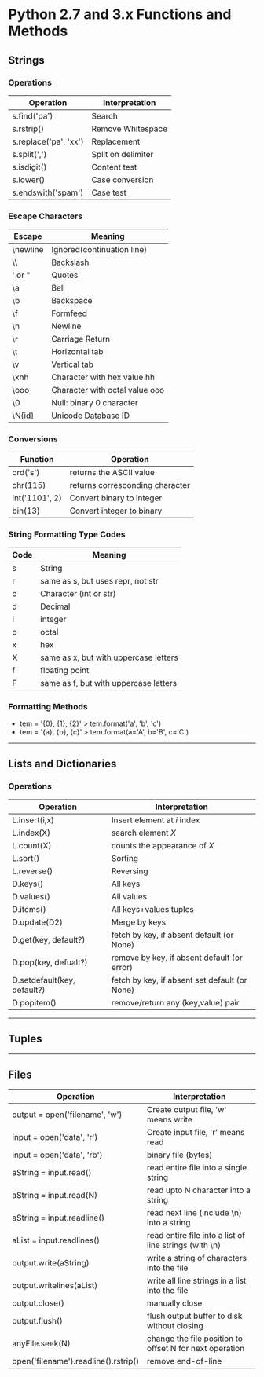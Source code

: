 # Python 2.7 and 3.x Functions and Methods
## Strings
### Operations
Operation | Interpretation
--- | ---
s.find('pa') | Search
s.rstrip() | Remove Whitespace
s.replace('pa', 'xx') | Replacement
s.split(',') | Split on delimiter
s.isdigit() | Content test
s.lower() | Case conversion
s.endswith('spam') | Case test
### Escape Characters
Escape | Meaning
--- | ---
\newline | Ignored(continuation line)
\\\ | Backslash
\' or \" | Quotes
\a | Bell
\b | Backspace
\f | Formfeed
\n | Newline
\r | Carriage Return
\t | Horizontal tab
\v | Vertical tab
\xhh | Character with hex value hh
\ooo | Character with octal value ooo
\0 | Null: binary 0 character
\N{id} | Unicode Database ID
### Conversions
Function | Operation
--- | ---
ord('s') | returns the ASCII value
chr(115) | returns corresponding character
int('1101', 2) | Convert binary to integer
bin(13) | Convert integer to binary
### String Formatting Type Codes
Code | Meaning
--- | ---
s | String
r | same as s, but uses repr, not str
c | Character (int or str)
d | Decimal
i | integer
o | octal
x | hex
X | same as x, but with uppercase letters
f | floating point
F | same as f, but with uppercase letters
### Formatting Methods
* tem = '{0}, {1}, {2}' > tem.format('a', 'b', 'c')
* tem = '{a}, {b}, {c}' > tem.format(a='A', b='B', c='C')
---
## Lists and Dictionaries
### Operations
Operation | Interpretation
--- | ---
L.insert(i,x) | Insert element at *i* index
L.index(X) | search element *X*
L.count(X) | counts the appearance of *X*
L.sort() | Sorting
L.reverse() | Reversing
D.keys() | All keys
D.values() | All values
D.items() | All keys+values tuples
D.update(D2) | Merge by keys
D.get(key, default?) | fetch by key, if absent default (or None)
D.pop(key, defualt?) | remove by key, if absent default (or error)
D.setdefault(key, default?) | fetch by key, if absent set default (or None)
D.popitem() | remove/return any (key,value) pair
---
## Tuples
---
## Files
Operation | Interpretation
--- | ---
output = open('filename', 'w') | Create output file, 'w' means write
input = open('data', 'r') | Create input file, 'r' means read
input = open('data', 'rb') | binary file (bytes)
aString = input.read() | read entire file into a single string
aString = input.read(N) | read upto N character into a string
aString = input.readline() | read next line (include \n) into a string
aList = input.readlines() | read entire file into a list of line strings (with \n)
output.write(aString) | write a string of characters into the file
output.writelines(aList) | write all line strings in a list into the file
output.close() | manually close
output.flush() | flush output buffer to disk without closing
anyFile.seek(N) | change the file position to offset N for next operation
open('filename').readline().rstrip() | remove end-of-line
